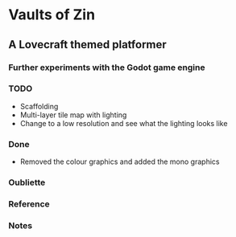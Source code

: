 # Vaults of Zin

## A Lovecraft themed platformer

### Further experiments with the Godot game engine

### TODO
- Scaffolding
- Multi-layer tile map with lighting
- Change to a low resolution and see what the lighting looks like

### Done
- Removed the colour graphics and added the mono graphics

### Oubliette

### Reference

### Notes
